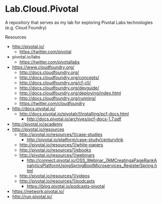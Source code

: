 # Lab.Cloud.Pivotal
A repository that serves as my lab for exploring Pivotal Labs technologies (e.g. Cloud Foundry)

Resources
* http://pivotal.io/
  * https://twitter.com/pivotal
* pivotal.io/labs 
  * https://twitter.com/pivotallabs
* https://www.cloudfoundry.org/
  * http://docs.cloudfoundry.org/
  * http://docs.cloudfoundry.org/concepts/
  * http://docs.cloudfoundry.org/cf-cli/
  * http://docs.cloudfoundry.org/devguide/
  * http://docs.cloudfoundry.org/deploying/index.html
  * http://docs.cloudfoundry.org/running/
  * https://twitter.com/cloudfoundry  
* http://docs.pivotal.io/
  * http://docs.pivotal.io/pivotalcf/installing/pcf-docs.html
    * http://docs.pivotal.io/archives/pcf-docs-1.7.pdf
* http://pivotal.io/academy
* http://pivotal.io/resources
  * http://pivotal.io/resources/1/case-studies
    * http://pivotal.io/platform/case-study/centurylink
  * http://pivotal.io/resources/1/white-papers
  * http://pivotal.io/resources/1/ebooks
  * http://pivotal.io/resources/1/webinars
    * http://connect.pivotal.io/OSS_Webinar_7AMCreatingaPageRankAnalyticsPlatformUsingSpringBootMicroservices_RegisterSpring.html
  * http://pivotal.io/resources/1/videos
  * http://pivotal.io/resources/1/podcasts
    * https://blog.pivotal.io/podcasts-pivotal
* https://network.pivotal.io/
* http://run.pivotal.io/
